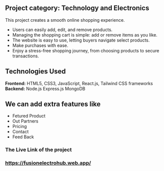 ## Project category: Technology and Electronics

This project creates a smooth online shopping experience. 

- Users can easily add, edit, and remove products. 
- Managing the shopping cart is simple: add or remove items as you like. 
- The website is easy to use, letting buyers navigate select products.
- Make purchases with ease. 
- Enjoy a stress-free shopping journey, from choosing products to secure transactions.

## Technologies Used

**Frontend:** HTML5, CSS3, JavaScript, React.js, Tailwind CSS frameworks </br> 
**Backend:** Node.js Express.js MongoDB </br> 

## We can add extra features like

- Fetured Product
- Out Partners 
- Pricing
- Contact
- Feed Back

### The Live Link of the project

### **https://fusionelectrohub.web.app/**

